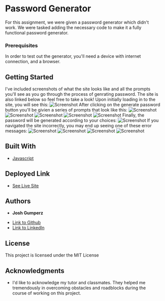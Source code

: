 # Password Generator

For this assignment, we were given a password generator which didn't work. We were tasked adding the necessary code to make it a fully functional password generator. 

### Prerequisites

In order to test out the generator, you'll need a device with internet connection, and a browser.

## Getting Started

I've included screenshots of what the site looks like and all the prompts you'll see as you go through the process of genrating password. The site is also linked below so feel free to take a look! 
Upon initially loading in to the site, you will see this:
![Screenshot](https://i.imgur.com/ZVu5jXH.png)
After clicking on the generate password button you'll be givien a series of prompts that look like this:
![Screenshot](https://i.imgur.com/5jB4klX.png)
![Screenshot](https://i.imgur.com/NbysjsJ.png)
![Screenshot](https://i.imgur.com/BRd2AWG.png)
![Screenshot](https://i.imgur.com/6mkczTa.png)
![Screenshot](https://i.imgur.com/Z81e07b.png)
Finally, the password will be generated according to your choices:
![Screenshot](https://imgur.com/qGoW5U7)
If you navigated the site incorrectly, you may end up seeing one of these error messages:
![Screenshot](https://i.imgur.com/KPsKjSj.png)
![Screenshot](https://i.imgur.com/AL9OGYU.png)
![Screenshot](https://i.imgur.com/eyOPQQk.png)
![Screenshot](https://i.imgur.com/PGPWMzc.png)



## Built With

* [Javascript](https://developer.mozilla.org/en-US/docs/Web/JavaScript)

## Deployed Link

* [See Live Site](https://joshgumperz.github.io/Password-Generator/)


## Authors

* **Josh Gumperz** 

- [Link to Github](https://github.com/JoshGumperz)
- [Link to LinkedIn](https://www.linkedin.com/in/josh-gumperz-8706a8185/)

## License

This project is licensed under the MIT License 

## Acknowledgments

* I'd like to acknowledge my tutor and classmates. They helped me tremendously in overcoming obstacles and roadblocks during the course of working on this project.  